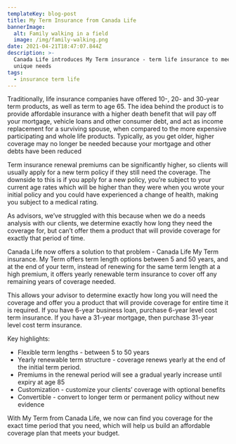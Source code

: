 ```yaml
---
templateKey: blog-post
title: My Term Insurance from Canada Life
bannerImage:
  alt: Family walking in a field
  image: /img/family-walking.png
date: 2021-04-21T18:47:07.844Z
description: >-
  Canada Life introduces My Term insurance - term life insurance to meet your
  unique needs
tags:
  - insurance term life
---
```

Traditionally, life insurance companies have offered 10-, 20- and 30-year term products, as well as term to age 65. The idea behind the product is to provide affordable insurance with a higher death benefit that will pay off your mortgage, vehicle loans and other consumer debt, and act as income replacement for a surviving spouse, when compared to the more expensive participating and whole life products. Typically, as you get older, higher coverage may no longer be needed because your mortgage and other debts have been reduced



Term insurance renewal premiums can be significantly higher, so clients will usually apply for a new term policy if they still need the coverage. The downside to this is if you apply for a new policy, you’re subject to your current age rates which will be higher than they were when you wrote your initial policy and you could have experienced a change of health, making you subject to a medical rating.



As advisors, we’ve struggled with this because when we do a needs analysis with our clients, we determine exactly how long they need the coverage for, but can’t offer them a product that will provide coverage for exactly that period of time.



Canada Life now offers a solution to that problem - Canada Life My Term insurance. My Term offers term length options between 5 and 50 years, and at the end of your term, instead of renewing for the same term length at a high premium, it offers yearly renewable term insurance to cover off any remaining years of coverage needed. 



This allows your advisor to determine exactly how long you will need the coverage and offer you a product that will provide coverage for entire time it is required. If you have 6-year business loan, purchase 6-year level cost term insurance. If you have a 31-year mortgage, then purchase 31-year level cost term insurance.



Key highlights:

* Flexible term lengths - between 5 to 50 years
* Yearly renewable term structure - coverage renews yearly at the end of the initial term period. 
* Premiums in the renewal period will see a gradual yearly increase until expiry at age 85
* Customization - customize your clients’ coverage with optional benefits
* Convertible - convert to longer term or permanent policy without new evidence

With My Term from Canada Life, we now can find you coverage for the exact time period that you need, which will help us build an affordable coverage plan that meets your budget.
